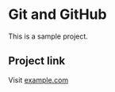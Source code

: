 # Git and GitHub
This is a sample project.

## Project link
Visit [example.com](https://www.example.com "Visit example.com")

